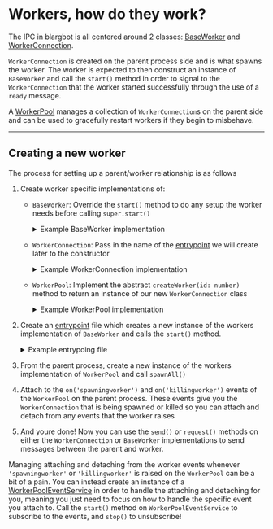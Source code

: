# Workers, how do they work?

The IPC in blargbot is all centered around 2 classes: [BaseWorker](./BaseWorker.ts) and [WorkerConnection](./WorkerConnection.ts).

`WorkerConnection` is created on the parent process side and is what spawns the worker. The worker is expected to then construct an instance of `BaseWorker` and call the `start()` method in order to signal to the `WorkerConnection` that the worker started successfully through the use of a `ready` message.

A [WorkerPool](./WorkerPool.ts) manages a collection of `WorkerConnection`s on the parent side and can be used to gracefully restart workers if they begin to misbehave.

---

## Creating a new worker
The process for setting up a parent/worker relationship is as follows

1. Create worker specific implementations of:
    - `BaseWorker`: Override the `start()` method to do any setup the worker needs before calling `super.start()`
        <details>
            <summary>Example BaseWorker implementation</summary>

        ```ts
        export class MyWorker extends BaseWorker {
            public async start(): Promise<void> {
                await Promise.All([
                    setupService1(),
                    setupService2(),
                    setupService3()
                ]);
                await super.start();
            }
        }
        ```
        </details>
    
    - `WorkerConnection`: Pass in the name of the [entrypoint](/src/entrypoints) we will create later to the constructor
        <details>
            <summary>Example WorkerConnection implementation</summary>

        ```ts
        export class MyConnection extends WorkerConnection {
            public constructor(id: number, logger: Logger) {
                super(id, 'myWorker', logger);
            }
        }
        ```
        </details>

    - `WorkerPool`: Implement the abstract `createWorker(id: number)` method to return an instance of our new `WorkerConnection` class
        <details>
            <summary>Example WorkerPool implementation</summary>

        ```ts
        export class MyWorkerPool extends WorkerPool<MyConnection> {
            public constructor(logger: Logger) {
                super(
                    'Test process', /* a name, just used for logging */
                    10, /* number of workers */
                    60000, /* how long to allow each worker to start up */
                    logger
                );
            }

            protected createWorker(id: number): MyConnection {
                return new MyConnection(id, this.logger);
            }
        }
        ```
        </details>
    
1. Create an [entrypoint](/src/entrypoints) file which creates a new instance of the workers implementation of `BaseWorker` and calls the `start()` method. 
    <details>
        <summary>Example entrypoing file</summary>

    ```ts
    // src/entrypoints/myWorker.ts
    const worker = new MyWorker();
    void worker.start();
    ```
    </details>

1. From the parent process, create a new instance of the workers implementation of `WorkerPool` and call `spawnAll()`

1. Attach to the `on('spawningworker')` and `on('killingworker')` events of the `WorkerPool` on the parent process. These events give you the `WorkerConnection` that is being spawned or killed so you can attach and detach from any events that the worker raises

1. And youre done! Now you can use the `send()` or `request()` methods on either the `WorkerConnection` or `BaseWorker` implementations to send messages between the parent and worker.


Managing attaching and detaching from the worker events whenever `'spawningworker'` or `'killingworker'` is raised on the `WorkerPool` can be a bit of a pain. You can instead create an instance of a [WorkerPoolEventService](/src/core/serviceTypes/WorkerPoolEventService.ts) in order to handle the attaching and detaching for you, meaning you just need to focus on how to handle the specific event you attach to. Call the `start()` method on `WorkerPoolEventService` to subscribe to the events, and `stop()` to unsubscribe!